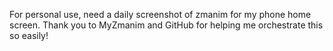 For personal use, need a daily screenshot of zmanim for my phone home screen. Thank you to MyZmanim and GitHub for helping me orchestrate this so easily!
